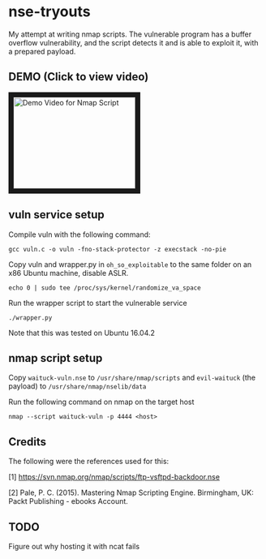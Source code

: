 # nse-tryouts
My attempt at writing nmap scripts. The vulnerable program has a buffer overflow vulnerability, and the script detects it and is able to exploit it, with a prepared payload.

## DEMO  (Click to view video)
<a href="http://www.youtube.com/watch?feature=player_embedded&v=SLjzacHK7V8
" target="_blank"><img src="http://img.youtube.com/vi/SLjzacHK7V8/2.jpg" 
alt="Demo Video for Nmap Script" width="240" height="180" border="10" /></a>

## vuln service setup
Compile vuln with the following command:

`gcc vuln.c -o vuln -fno-stack-protector -z execstack -no-pie`

Copy vuln and wrapper.py in `oh_so_exploitable` to the same folder  on an x86 Ubuntu machine, disable ASLR.

`echo 0 | sudo tee /proc/sys/kernel/randomize_va_space`

Run the wrapper script to start the vulnerable service

`./wrapper.py`

Note that this was tested on Ubuntu 16.04.2

## nmap script setup
Copy `waituck-vuln.nse` to `/usr/share/nmap/scripts` and `evil-waituck` (the payload) to `/usr/share/nmap/nselib/data`

Run the following command on nmap on the target host

`nmap --script waituck-vuln -p 4444 <host>`

## Credits
The following were the references used for this:

[1] https://svn.nmap.org/nmap/scripts/ftp-vsftpd-backdoor.nse

[2] Pale, P. C. (2015). Mastering Nmap Scripting Engine. Birmingham, UK: Packt Publishing - ebooks Account.

## TODO
Figure out why hosting it with ncat fails
